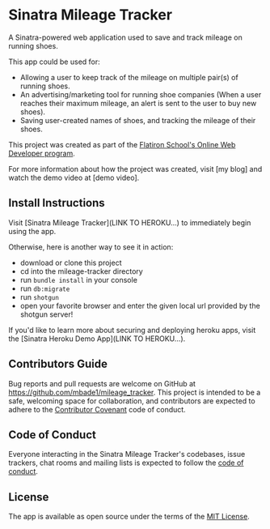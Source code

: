 # Sinatra Mileage Tracker

A Sinatra-powered web application used to save and track mileage on running shoes.

This app could be used for:
* Allowing a user to keep track of the mileage on multiple pair(s) of running shoes.
* An advertising/marketing tool for running shoe companies (When a user reaches their maximum mileage, an alert is sent to the user to buy new shoes). 
* Saving user-created names of shoes, and tracking the mileage of their shoes.

This project was created as part of the [Flatiron School's Online Web Developer program](https://flatironschool.com/).

For more information about how the project was created, visit [my blog] and watch the demo video at [demo video].

## Install Instructions

Visit [Sinatra Mileage Tracker](LINK TO HEROKU...) to immediately begin using the app.

Otherwise, here is another way to see it in action: 
- download or clone this project
- cd into the mileage-tracker directory
- run `bundle install` in your console
- run `db:migrate`
- run `shotgun`
- open your favorite browser and enter the given local url provided by the shotgun server!

If you'd like to learn more about securing and deploying heroku apps, visit the [Sinatra Heroku Demo App](LINK TO HEROKU...).

## Contributors Guide

Bug reports and pull requests are welcome on GitHub at https://github.com/mbade1/mileage_tracker. This project is intended to be a safe, welcoming space for collaboration, and contributors are expected to adhere to the [Contributor Covenant](http://contributor-covenant.org) code of conduct.

## Code of Conduct

Everyone interacting in the Sinatra Mileage Tracker's codebases, issue trackers, chat rooms and mailing lists is expected to follow the [code of conduct](https://github.com/mbade1/mileage_tracker/CODE_OF_CONDUCT.md).

## License

The app is available as open source under the terms of the [MIT License](https://opensource.org/licenses/MIT).